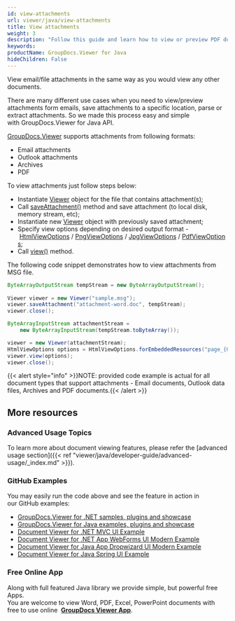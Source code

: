 ```yaml
---
id: view-attachments
url: viewer/java/view-attachments
title: View attachments
weight: 3
description: "Follow this guide and learn how to view or preview PDF document, Outlook data file or email attachments with file viewer by GroupDocs."
keywords: 
productName: GroupDocs.Viewer for Java
hideChildren: False
---
```

View email/file attachments in the same way as you would view any other documents.

There are many different use cases when you need to view/preview attachments form emails, save attachments to a specific location, parse or extract attachments. So we made this process easy and simple with GroupDocs.Viewer for Java API.

[GroupDocs.Viewer](https://products.groupdocs.com/viewer/java) supports attachments from following formats:

*   Email attachments
*   Outlook attachments
*   Archives
*   PDF

To view attachments just follow steps below:

*   Instantiate [Viewer](https://apireference.groupdocs.com/java/viewer/com.groupdocs.viewer/Viewer) object for the file that contains attachment(s);
*   Call [saveAttachment()](https://apireference.groupdocs.com/java/viewer/com.groupdocs.viewer/Viewer#saveAttachment(java.lang.String,%20java.io.OutputStream)) method and save attachment (to local disk, memory stream, etc);
*   Instantiate new [Viewer](https://apireference.groupdocs.com/net/viewer/groupdocs.viewer/viewer) object with previously saved attachment;
*   Specify view options depending on desired output format - [HtmlViewOptions](https://apireference.groupdocs.com/java/viewer/com.groupdocs.viewer.options/HtmlViewOptions) / [PngViewOptions](https://apireference.groupdocs.com/java/viewer/com.groupdocs.viewer.options/PngViewOptions) / [JpgViewOptions](https://apireference.groupdocs.com/java/viewer/com.groupdocs.viewer.options/JpgViewOptions) / [PdfViewOptions](https://apireference.groupdocs.com/java/viewer/com.groupdocs.viewer.options/PdfViewOptions);
*   Call [view()](https://apireference.groupdocs.com/java/viewer/com.groupdocs.viewer/Viewer#view(com.groupdocs.viewer.options.ViewOptions)) method.

The following code snippet demonstrates how to view attachments from MSG file.

```java
ByteArrayOutputStream tempStream = new ByteArrayOutputStream();
            
Viewer viewer = new Viewer("sample.msg");
viewer.saveAttachment("attachment-word.doc", tempStream);
viewer.close();             

ByteArrayInputStream attachmentStream = 
    new ByteArrayInputStream(tempStream.toByteArray());

viewer = new Viewer(attachmentStream);
HtmlViewOptions options = HtmlViewOptions.forEmbeddedResources("page_{0}.html");
viewer.view(options);
viewer.close();
```

{{< alert style="info" >}}NOTE: provided code example is actual for all document types that support attachments - Email documents, Outlook data files, Archives and PDF documents.{{< /alert >}}

## More resources
### Advanced Usage Topics
To learn more about document viewing features, please refer the [advanced usage section]({{< ref "viewer/java/developer-guide/advanced-usage/_index.md" >}}).

### GitHub Examples
You may easily run the code above and see the feature in action in our GitHub examples:
*   [GroupDocs.Viewer for .NET samples, plugins and showcase](https://github.com/groupdocs-viewer/GroupDocs.Viewer-for-.NET)    
*   [GroupDocs.Viewer for Java examples, plugins and showcase](https://github.com/groupdocs-viewer/GroupDocs.Viewer-for-Java)    
*   [Document Viewer for .NET MVC UI Example](https://github.com/groupdocs-viewer/GroupDocs.Viewer-for-.NET-MVC)    
*   [Document Viewer for .NET App WebForms UI Modern Example](https://github.com/groupdocs-viewer/GroupDocs.Viewer-for-.NET-WebForms)    
*   [Document Viewer for Java App Dropwizard UI Modern Example](https://github.com/groupdocs-viewer/GroupDocs.Viewer-for-Java-Dropwizard)    
*   [Document Viewer for Java Spring UI Example](https://github.com/groupdocs-viewer/GroupDocs.Viewer-for-Java-Spring)
    
### Free Online App
Along with full featured Java library we provide simple, but powerful free Apps.  
You are welcome to view Word, PDF, Excel, PowerPoint documents with free to use online  **[GroupDocs Viewer App](https://products.groupdocs.app/viewer)**.

